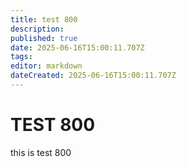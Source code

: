 ```yaml
---
title: test 800
description: 
published: true
date: 2025-06-16T15:00:11.707Z
tags: 
editor: markdown
dateCreated: 2025-06-16T15:00:11.707Z
---
```


# TEST 800
this is test 800
